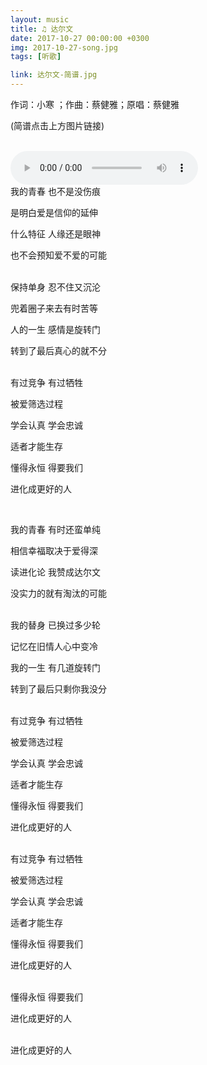 ```yaml
---
layout: music
title: ♫ 达尔文
date: 2017-10-27 00:00:00 +0300
img: 2017-10-27-song.jpg
tags: [听歌]

link: 达尔文-简谱.jpg
---
```



作词：小寒 ；作曲：蔡健雅；原唱：蔡健雅

(简谱点击上方图片链接)

<br>
<audio controls="controls" autoplay="autoplay" loop="loop" preload="auto">
  <source type="audio/ogg" src="/assets/music/达尔文.ogg"></source>
  <source type="audio/mp3" src="/assets/music/达尔文.mp3"></source>
</audio>

<br>
我的青春 也不是没伤痕

是明白爱是信仰的延伸

什么特征 人缘还是眼神

也不会预知爱不爱的可能

<br>
保持单身 忍不住又沉沦

兜着圈子来去有时苦等

人的一生 感情是旋转门

转到了最后真心的就不分

<br>
有过竞争 有过牺牲

被爱筛选过程

学会认真 学会忠诚

适者才能生存

懂得永恒 得要我们

进化成更好的人

<br>

我的青春 有时还蛮单纯

相信幸福取决于爱得深

读进化论 我赞成达尔文

没实力的就有淘汰的可能

<br>
我的替身 已换过多少轮

记忆在旧情人心中变冷

我的一生 有几道旋转门

转到了最后只剩你我没分

<br>
有过竞争 有过牺牲

被爱筛选过程

学会认真 学会忠诚

适者才能生存

懂得永恒 得要我们

进化成更好的人

<br>
有过竞争 有过牺牲

被爱筛选过程

学会认真 学会忠诚

适者才能生存

懂得永恒 得要我们

进化成更好的人

<br>
懂得永恒 得要我们

进化成更好的人

<br>
进化成更好的人
